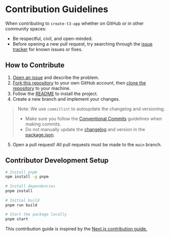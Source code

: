 # Contribution Guidelines

When contributing to `create-t3-app` whether on GitHub or in other community spaces:

- Be respectful, civil, and open-minded.
- Before opening a new pull request, try searching through the [issue tracker](https://github.com/nexxeln/create-t3-app/issues) for known issues or fixes.

## How to Contribute

1. [Open an issue](https://docs.github.com/en/issues/tracking-your-work-with-issues/creating-an-issue) and describe the problem.
2. [Fork this repository](https://docs.github.com/en/get-started/quickstart/fork-a-repo) to your own GitHub account, then [clone the repository](https://docs.github.com/en/repositories/creating-and-managing-repositories/cloning-a-repository) to your machine.
3. Follow the [README](https://github.com/nexxeln/create-t3-app#readme) to install the project.
4. Create a new branch and implement your changes.

> Note: We use `commitlint` to autoupdate the changelog and versioning.
> * Make sure you follow the [Conventional Commits](https://www.conventionalcommits.org/en/v1.0.0/) guidelines when making commits.
> * Do not manually update the [changelog](./CHANGELOG.md) and version in the [package.json](./package.json).

5. Open a pull request! All pull requests must be made to the `main` branch.

## Contributor Development Setup

```bash
# Install pnpm
npm install -g pnpm
  
# Install dependencies
pnpm install
  
# Initial build
pnpm run build
  
# Start the package locally
pnpm start
```

This contribution guide is inspired by the [Next.js contribution guide.](https://github.com/vercel/next.js/blob/canary/contributing.md)
